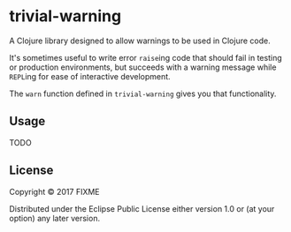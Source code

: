 # trivial-warning

A Clojure library designed to allow warnings to be used in Clojure code.

It's sometimes useful to write error `raise`ing code that should fail in testing or production environments, but succeeds with a warning message while `REPL`ing for ease of interactive development.

The `warn` function defined in `trivial-warning` gives you that functionality.

## Usage

TODO

## License

Copyright © 2017 FIXME

Distributed under the Eclipse Public License either version 1.0 or (at
your option) any later version.

